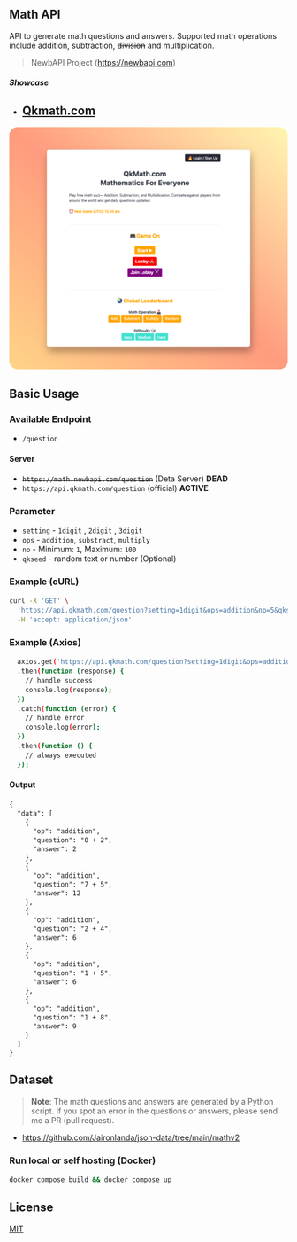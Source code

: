 ## Math API

API to generate math questions and answers. Supported math operations include addition, subtraction, ~~division~~ and multiplication.
> NewbAPI Project (https://newbapi.com)

##### Showcase
- ## [Qkmath.com](http://qkmath.com)
![qkmath.com](/assets/showcase-1.png "qkmath.com")


## Basic Usage

### Available Endpoint
- `/question` 
#### Server
- ~~`https://math.newbapi.com/question`~~ (Deta Server) **DEAD**
- `https://api.qkmath.com/question` (official) **ACTIVE**

### Parameter
- `setting` - `1digit` , `2digit` , `3digit`
- `ops` - `addition`, `substract`, `multiply` 
- `no` - Minimum: `1`, Maximum: `100`
- `qkseed` - random text or number (Optional) 

### Example (cURL)

```bash
curl -X 'GET' \
  'https://api.qkmath.com/question?setting=1digit&ops=addition&no=5&qkseed=abc123' \
  -H 'accept: application/json'
```
### Example (Axios)

```bash
  axios.get('https://api.qkmath.com/question?setting=1digit&ops=addition&no=5&qkseed=abc123')
  .then(function (response) {
    // handle success
    console.log(response);
  })
  .catch(function (error) {
    // handle error
    console.log(error);
  })
  .then(function () {
    // always executed
  });
```

#### Output

```
{
  "data": [
    {
      "op": "addition",
      "question": "0 + 2",
      "answer": 2
    },
    {
      "op": "addition",
      "question": "7 + 5",
      "answer": 12
    },
    {
      "op": "addition",
      "question": "2 + 4",
      "answer": 6
    },
    {
      "op": "addition",
      "question": "1 + 5",
      "answer": 6
    },
    {
      "op": "addition",
      "question": "1 + 8",
      "answer": 9
    }
  ]
}
```

## Dataset
> **Note**: The math questions and answers are generated by a Python script.
> If you spot an error in the questions or answers, please send me a PR (pull request).
- https://github.com/Jaironlanda/json-data/tree/main/mathv2


### Run local or self hosting (Docker)

```bash
docker compose build && docker compose up
```

## License

[MIT](https://github.com/Jaironlanda/math-api/blob/main/LICENSE.md)
